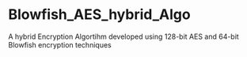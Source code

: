 # Blowfish_AES_hybrid_Algo
A hybrid Encryption Algortihm developed using 128-bit AES and 64-bit Blowfish encryption techniques
